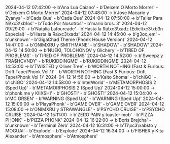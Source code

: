 2024-04-12 07:42:00 -> b'Ana Lua Caiano' - b'Deixem O Morto Morrer' - b'Deixem O Morto Morrer'
2024-04-12 07:48:00 -> b'Jose Macario y Zyanya' - b'Cada Que' - b'Cada Que'
2024-04-12 07:50:00 -> b'Taller Para Ni\xc3\xb1os' - b'Todo Por Nosotros' - b'mario bros. 3'
2024-04-12 09:29:00 -> b'Natalia Lafourcade' - b'Hasta la Ra\xc3\xadz (Edici\xc3\xb3n Especial)' - b'Hasta la Ra\xc3\xadz'
2024-04-12 14:45:00 -> b'g3ox_em' - b'unknown' - b'GigaChad Theme (Phonk House Version)'
2024-04-12 14:47:00 -> b'ONIMXRU y SMITHMANE' - b'SHADOW' - b'SHADOW'
2024-04-12 14:50:00 -> b'NUEKI, TOLCHONOV y Glichery' - b'TIRED OF PROBLEMS' - b'TIRED OF PROBLEMS'
2024-04-12 14:52:00 -> b'Sweepz y TRA$HCVNDY' - b'RUKIDDINGME' - b'RUKIDDINGME'
2024-04-12 14:53:00 -> b'TWISTED y Oliver Tree' - b'WORTH NOTHING (Fast & Furious: Drift Tape/Phonk Vol 1)' - b'WORTH NOTHING (Fast & Furious: Drift Tape/Phonk Vol 1)'
2024-04-12 14:56:00 -> b'Kaito Shoma' - b'IchiGO' - b'IchiGO'
2024-04-12 14:58:00 -> b'InterWorld' - b'METAMORPHOSIS 2 (Sped Up)' - b'METAMORPHOSIS 2 (Sped Up)'
2024-04-12 15:00:00 -> b'phonk.me y KIIXSHI' - b'GHOST!' - b'GHOST!'
2024-04-12 15:04:00 -> b'MC ORSEN' - b'WARNING (Sped Up)' - b'WARNING (Sped Up)'
2024-04-12 15:06:00 -> b'PlayaPhonk' - b'GAME OVER' - b'GAME OVER'
2024-04-12 15:08:00 -> b'ONIMXRU y STRAWANGLE' - b'PSYCHO CRUISE' - b'PSYCHO CRUISE'
2024-04-12 15:11:00 -> b'ZERO PAIN y toaster mob' - b'PIZZA PHONK' - b'PIZZA PHONK'
2024-04-12 16:22:00 -> b'Boris Brejcha' - b'unknown' - b'Terminal Zero'
2024-04-12 16:31:00 -> b'Ti\xc3\xabsto y MOGUAI' - b'Explode' - b'Explode'
2024-04-12 16:34:00 -> b'FISHER y Kita Alexander' - b'Atmosphere' - b'Atmosphere'
